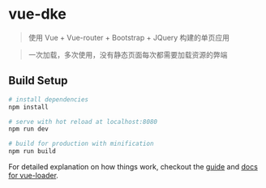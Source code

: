 # vue-dke

> 使用 Vue + Vue-router + Bootstrap + JQuery 构建的单页应用

> 一次加载，多次使用，没有静态页面每次都需要加载资源的弊端

## Build Setup

``` bash
# install dependencies
npm install

# serve with hot reload at localhost:8080
npm run dev

# build for production with minification
npm run build
```

For detailed explanation on how things work, checkout the [guide](http://vuejs-templates.github.io/webpack/) and [docs for vue-loader](http://vuejs.github.io/vue-loader).

